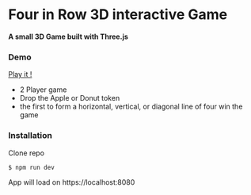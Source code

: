 # Four in Row 3D interactive Game 

**A small 3D Game built with Three.js**

### Demo
[Play it !](https://mg-connect4.netlify.app/)
- 2 Player game
- Drop the Apple or Donut token
- the first to form a horizontal, vertical, or diagonal line of four win the game

### Installation
Clone repo
```
$ npm run dev
```
App will load on https://localhost:8080

